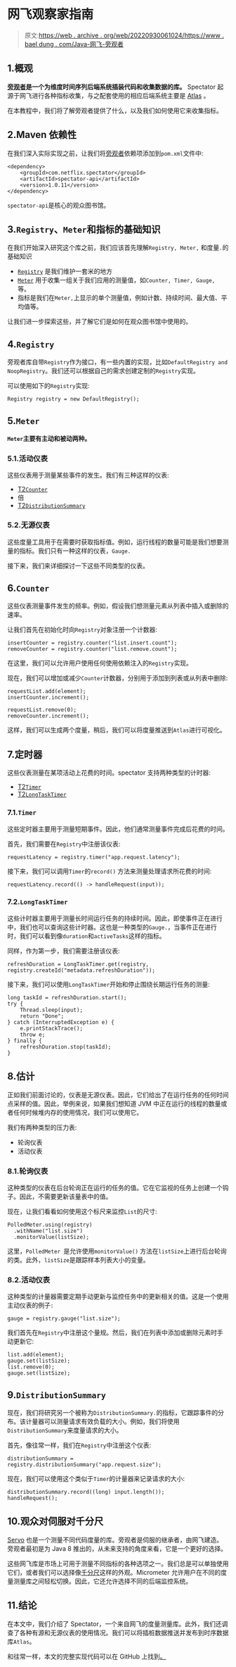 # 网飞观察家指南

> 原文:[https://web . archive . org/web/20220930061024/https://www . bael dung . com/Java-网飞-旁观者](https://web.archive.org/web/20220930061024/https://www.baeldung.com/java-netflix-spectator)

## 1.概观

**[旁观者](https://web.archive.org/web/20220628091209/https://github.com/Netflix/spectator)是一个为维度时间序列后端系统插装代码和收集数据的库。** Spectator 起源于网飞进行各种指标收集，与之配套使用的相应后端系统主要是 [Atlas](https://web.archive.org/web/20220628091209/https://github.com/Netflix/atlas) 。

在本教程中，我们将了解旁观者提供了什么，以及我们如何使用它来收集指标。

## 2.Maven 依赖性

在我们深入实际实现之前，让我们将[旁观者](https://web.archive.org/web/20220628091209/https://search.maven.org/artifact/com.netflix.spectator/spectator-api)依赖项添加到`pom.xml`文件中:

```
<dependency>
    <groupId>com.netflix.spectator</groupId>
    <artifactId>spectator-api</artifactId>
    <version>1.0.11</version>
</dependency>
```

`spectator-api`是核心的观众图书馆。

## 3.`Registry`、`Meter`和指标的基础知识

在我们开始深入研究这个库之前，我们应该首先理解`Registry, Meter,` 和度量`.`的基础知识

*   [`Registry`](https://web.archive.org/web/20220628091209/https://www.javadoc.io/doc/com.netflix.spectator/spectator-api/0.70.2/com/netflix/spectator/api/Registry.html) 是我们维护一套米的地方
*   [`Meter`](https://web.archive.org/web/20220628091209/https://www.javadoc.io/static/com.netflix.spectator/spectator-api/0.38.1/com/netflix/spectator/api/Meter.html) 用于收集一组关于我们应用的测量值，如`Counter, Timer, Gauge,` 等。
*   指标是我们在`Meter,`上显示的单个测量值，例如计数、持续时间、最大值、平均值等。

让我们进一步探索这些，并了解它们是如何在观众图书馆中使用的。

## 4.`Registry`

旁观者库自带`Registry`作为接口，有一些内置的实现，比如`DefaultRegistry and` `NoopRegistry`。我们还可以根据自己的需求创建定制的`Registry`实现。

可以使用如下的`Registry`实现:

```
Registry registry = new DefaultRegistry();
```

## 5.`Meter`

**`Meter`主要有主动和被动两种。**

### 5.1.活动仪表

这些仪表用于测量某些事件的发生。我们有三种这样的仪表:

*   [T2`Counter`](https://web.archive.org/web/20220628091209/https://www.javadoc.io/static/com.netflix.spectator/spectator-api/0.38.1/com/netflix/spectator/api/Counter.html)
*   倍
*   [T2`DistributionSummary`](https://web.archive.org/web/20220628091209/https://www.javadoc.io/static/com.netflix.spectator/spectator-api/0.38.1/com/netflix/spectator/api/DistributionSummary.html)

### 5.2.无源仪表

这些度量工具用于在需要时获取指标值。例如，运行线程的数量可能是我们想要测量的指标。我们只有一种这样的仪表，`Gauge.`

接下来，我们来详细探讨一下这些不同类型的仪表。

## 6.`Counter`

这些仪表测量事件发生的频率。例如，假设我们想测量元素从列表中插入或删除的速率。

让我们首先在初始化时向`Registry`对象注册一个计数器:

```
insertCounter = registry.counter("list.insert.count");
removeCounter = registry.counter("list.remove.count");
```

在这里，我们可以允许用户使用任何使用依赖注入的`Registry`实现。

现在，我们可以增加或减少`Counter`计数器，分别用于添加到列表或从列表中删除:

```
requestList.add(element);
insertCounter.increment();

requestList.remove(0);
removeCounter.increment();
```

这样，我们可以生成两个度量，稍后，我们可以将度量推送到`Atlas`进行可视化。

## 7.定时器

这些仪表测量在某项活动上花费的时间。spectator 支持两种类型的计时器:

*   [T2`Timer`](https://web.archive.org/web/20220628091209/https://www.javadoc.io/static/com.netflix.spectator/spectator-api/0.38.1/com/netflix/spectator/api/Timer.html)
*   [T2`LongTaskTimer`](https://web.archive.org/web/20220628091209/https://www.javadoc.io/static/com.netflix.spectator/spectator-api/0.38.1/com/netflix/spectator/api/LongTaskTimer.html)

### 7.1.`Timer`

这些定时器主要用于测量短期事件。因此，他们通常测量事件完成后花费的时间。

首先，我们需要在`Registry`中注册该仪表:

```
requestLatency = registry.timer("app.request.latency");
```

接下来，我们可以调用`Timer`的`record()` 方法来测量处理请求所花费的时间:

```
requestLatency.record(() -> handleRequest(input));
```

### 7.2.`LongTaskTimer`

这些计时器主要用于测量长时间运行任务的持续时间。因此，即使事件正在进行中，我们也可以查询这些计时器。这也是一种类型的`Gauge.`，当事件正在进行时，我们可以看到像`duration`和`activeTasks`这样的指标。

同样，作为第一步，我们需要注册该仪表:

```
refreshDuration = LongTaskTimer.get(registry, registry.createId("metadata.refreshDuration"));
```

接下来，我们可以使用`LongTaskTimer`开始和停止围绕长期运行任务的测量:

```
long taskId = refreshDuration.start();
try {
    Thread.sleep(input);
    return "Done";
} catch (InterruptedException e) {
    e.printStackTrace();
    throw e;
} finally {
    refreshDuration.stop(taskId);
}
```

## 8.估计

正如我们前面讨论的，仪表是无源仪表。因此，它们给出了在运行任务的任何时间点采样的值。因此，举例来说，如果我们想知道 JVM 中正在运行的线程的数量或者任何时候堆内存的使用情况，我们可以使用它。

我们有两种类型的压力表:

*   轮询仪表
*   活动仪表

### 8.1.轮询仪表

这种类型的仪表在后台轮询正在运行的任务的值。它在它监视的任务上创建一个钩子。因此，不需要更新该量表中的值。

现在，让我们看看如何使用这个标尺来监控`List`的尺寸:

```
PolledMeter.using(registry)
  .withName("list.size")
  .monitorValue(listSize);
```

这里，`PolledMeter `是允许使用`monitorValue()` 方法在`listSize`上进行后台轮询的类。此外，`listSize`是跟踪样本列表大小的变量。

### 8.2.活动仪表

这种类型的计量器需要定期手动更新与监控任务中的更新相关的值。这是一个使用主动仪表的例子`:`

```
gauge = registry.gauge("list.size");
```

我们首先在`Registry`中注册这个量规。然后，我们在列表中添加或删除元素时手动更新它:

```
list.add(element);
gauge.set(listSize);
list.remove(0);
gauge.set(listSize);
```

## 9.`DistributionSummary`

现在，我们将研究另一个被称为`DistributionSummary.`的指标，它跟踪事件的分布。该计量器可以测量请求有效负载的大小。例如，我们将使用`DistributionSummary`来度量请求的大小。

首先，像往常一样，我们在`Registry`中注册这个仪表:

```
distributionSummary = registry.distributionSummary("app.request.size");
```

现在，我们可以使用这个类似于`Timer`的计量器来记录请求的大小:

```
distributionSummary.record((long) input.length());
handleRequest();
```

## 10.观众对伺服对千分尺

[Servo](/web/20220628091209/https://www.baeldung.com/netflix-servo) 也是一个测量不同代码度量的库。旁观者是伺服的继承者，由网飞建造。旁观者最初是为 Java 8 推出的，从未来支持的角度来看，它是一个更好的选择。

这些网飞库是市场上可用于测量不同指标的各种选项之一。我们总是可以单独使用它们，或者我们可以选择像[千分尺](/web/20220628091209/https://www.baeldung.com/micrometer)这样的外观。Micrometer 允许用户在不同的度量测量库之间轻松切换。因此，它还允许选择不同的后端监控系统。

## 11.结论

在本文中，我们介绍了 Spectator，一个来自网飞的度量测量库。此外，我们还调查了各种有源和无源仪表的使用情况。我们可以将插桩数据推送并发布到时序数据库`Atlas`。

和往常一样，本文的完整实现代码可以在 GitHub 上找到[。](https://web.archive.org/web/20220628091209/https://github.com/eugenp/tutorials/tree/master/metrics)